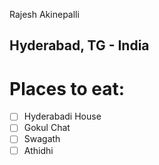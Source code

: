 Rajesh Akinepalli
## Hyderabad, TG - India

# Places to eat:

- [ ] Hyderabadi House
- [ ] Gokul Chat
- [ ] Swagath
- [ ] Athidhi
